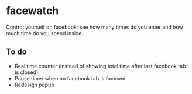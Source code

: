 facewatch
=========
Control yourself on facebook: see how many times do you enter and how much time do you spend inside.

To do
-----
* Real time counter (instead of showing total time after last facebook tab is closed)
* Pause timer when no facebook tab is focused
* Redesign popup
